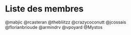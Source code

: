 # Liste des membres
@mabjic
@rcasteran
@thebliitzz
@crazycoconutt
@jcossais
@florianbrioude 
@armindrv
@vpoyard
@Mystos
